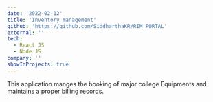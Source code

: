 ```yaml
---
date: '2022-02-12'
title: 'Inventory management'
github: 'https://github.com/SiddharthaKR/RIM_PORTAL'
external: ''
tech:
  - React JS
  - Node JS
company: ''
showInProjects: true
---
```


This application manges the booking of major college Equipments and maintains a proper billing records.
